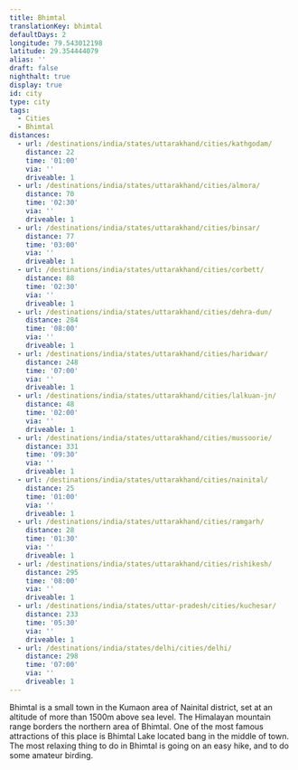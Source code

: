 ```yaml
---
title: Bhimtal
translationKey: bhimtal
defaultDays: 2
longitude: 79.543012198
latitude: 29.354444079
alias: ''
draft: false
nighthalt: true
display: true
id: city
type: city
tags:
  - Cities
  - Bhimtal
distances:
  - url: /destinations/india/states/uttarakhand/cities/kathgodam/
    distance: 22
    time: '01:00'
    via: ''
    driveable: 1
  - url: /destinations/india/states/uttarakhand/cities/almora/
    distance: 70
    time: '02:30'
    via: ''
    driveable: 1
  - url: /destinations/india/states/uttarakhand/cities/binsar/
    distance: 77
    time: '03:00'
    via: ''
    driveable: 1
  - url: /destinations/india/states/uttarakhand/cities/corbett/
    distance: 88
    time: '02:30'
    via: ''
    driveable: 1
  - url: /destinations/india/states/uttarakhand/cities/dehra-dun/
    distance: 284
    time: '08:00'
    via: ''
    driveable: 1
  - url: /destinations/india/states/uttarakhand/cities/haridwar/
    distance: 248
    time: '07:00'
    via: ''
    driveable: 1
  - url: /destinations/india/states/uttarakhand/cities/lalkuan-jn/
    distance: 48
    time: '02:00'
    via: ''
    driveable: 1
  - url: /destinations/india/states/uttarakhand/cities/mussoorie/
    distance: 331
    time: '09:30'
    via: ''
    driveable: 1
  - url: /destinations/india/states/uttarakhand/cities/nainital/
    distance: 25
    time: '01:00'
    via: ''
    driveable: 1
  - url: /destinations/india/states/uttarakhand/cities/ramgarh/
    distance: 28
    time: '01:30'
    via: ''
    driveable: 1
  - url: /destinations/india/states/uttarakhand/cities/rishikesh/
    distance: 295
    time: '08:00'
    via: ''
    driveable: 1
  - url: /destinations/india/states/uttar-pradesh/cities/kuchesar/
    distance: 233
    time: '05:30'
    via: ''
    driveable: 1
  - url: /destinations/india/states/delhi/cities/delhi/
    distance: 298
    time: '07:00'
    via: ''
    driveable: 1
---
```




























































































Bhimtal is a small town in the Kumaon area of Nainital district, set at an altitude of more than 1500m above sea level. The Himalayan mountain range borders the northern area of Bhimtal. One of the most famous attractions of this place is Bhimtal Lake located bang in the middle of town. The most relaxing thing to do in Bhimtal is going on an easy hike, and to do some amateur birding.